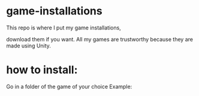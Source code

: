 # game-installations
This repo is where I put my game installations,

download them if you want.
All my games are trustworthy because they are made using Unity.

# how to install:
Go in a folder of the game of your choice
Example:
